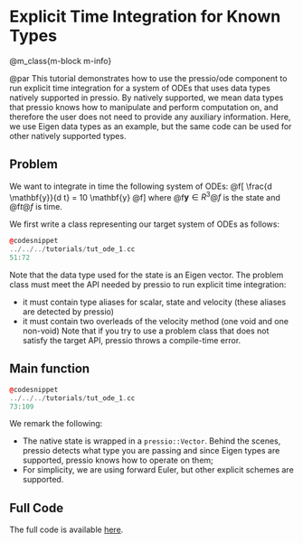 
# Explicit Time Integration for Known Types

@m_class{m-block m-info}

@par
This tutorial demonstrates how to use the pressio/ode component
to run explicit time integration for a system of ODEs that uses data types
natively supported in pressio.
By natively supported, we mean data types that pressio knows how to manipulate
and perform computation on, and therefore the user does not need
to provide any auxiliary information.
Here, we use Eigen data types as an example, but the same code
can be used for other natively supported types.

## Problem

We want to integrate in time the following system of ODEs:
@f[
\frac{d \mathbf{y}}{d t} = 10 \mathbf{y}
@f]
where @f$\mathbf{y} \in R^3@f$ is the state and @f$t@f$ is time.

We first write a class representing our target system of ODEs as follows:
```cpp
@codesnippet
../../../tutorials/tut_ode_1.cc
51:72
```
Note that the data type used for the state is an Eigen vector.
The problem class must meet the API needed by pressio to run explicit time integration:
 * it must contain type aliases for scalar, state and velocity (these aliases are detected by pressio)
 * it must contain two overleads of the velocity method (one void and one non-void)
Note that if you try to use a problem class that does not satisfy the target API,
pressio throws a compile-time error.


## Main function
```cpp
@codesnippet
../../../tutorials/tut_ode_1.cc
73:109
```

We remark the following:
* The native state is wrapped in a `pressio::Vector`.
Behind the scenes, pressio detects what type you are passing and since Eigen types are
supported, pressio knows how to operate on them;
* For simplicity, we are using forward Euler, but other explicit schemes are supported.


## Full Code
The full code is available [here](https://github.com/Pressio/pressio-tutorials/blob/main/tutorials/tut_ode_1.cc).
